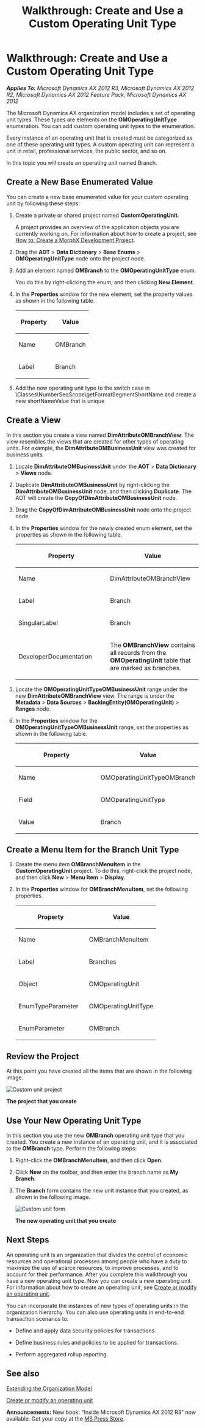 ﻿---
title: 'Walkthrough: Create and Use a Custom Operating Unit Type'
TOCTitle: 'Walkthrough: Create and Use a Custom Operating Unit Type'
ms:assetid: b98eef46-fd24-4472-bf3d-b901f32a68b8
ms:mtpsurl: https://msdn.microsoft.com/en-us/library/Gg989762(v=AX.60)
ms:contentKeyID: 35405120
ms.date: 05/18/2015
mtps_version: v=AX.60
---

# Walkthrough: Create and Use a Custom Operating Unit Type 


_**Applies To:** Microsoft Dynamics AX 2012 R3, Microsoft Dynamics AX 2012 R2, Microsoft Dynamics AX 2012 Feature Pack, Microsoft Dynamics AX 2012_

The Microsoft Dynamics AX organization model includes a set of operating unit types. These types are elements on the **OMOperatingUnitType** enumeration. You can add custom operating unit types to the enumeration.

Every instance of an operating unit that is created must be categorized as one of these operating unit types. A custom operating unit can represent a unit in retail, professional services, the public sector, and so on.

In this topic you will create an operating unit named Branch.

## Create a New Base Enumerated Value

You can create a new base enumerated value for your custom operating unit by following these steps:

1.  Create a private or shared project named **CustomOperatingUnit**.
    
    A project provides an overview of the application objects you are currently working on. For information about how to create a project, see [How to: Create a MorphX Development Project](how-to-create-a-morphx-development-project.md).

2.  Drag the **AOT** \> **Data Dictionary** \> **Base Enums** \> **OMOperatingUnitType** node onto the project node.

3.  Add an element named **OMBranch** to the **OMOperatingUnitType** enum.
    
    You do this by right-clicking the enum, and then clicking **New Element**.

4.  In the **Properties** window for the new element, set the property values as shown in the following table.
    
    <table>
    <colgroup>
    <col style="width: 50%" />
    <col style="width: 50%" />
    </colgroup>
    <thead>
    <tr class="header">
    <th><p>Property</p></th>
    <th><p>Value</p></th>
    </tr>
    </thead>
    <tbody>
    <tr class="odd">
    <td><p>Name</p></td>
    <td><p>OMBranch</p></td>
    </tr>
    <tr class="even">
    <td><p>Label</p></td>
    <td><p>Branch</p></td>
    </tr>
    </tbody>
    </table>


5.  Add the new operating unit type to the switch case in \\Classes\\NumberSeqScope\\getFormatSegmentShortName and create a new shortNameValue that is unique

## Create a View

In this section you create a view named **DimAttributeOMBranchView**. The view resembles the views that are created for other types of operating units. For example, the **DimAttributeOMBusinessUnit** view was created for business units.

1.  Locate **DimAttributeOMBusinessUnit** under the **AOT** \> **Data Dictionary** \> **Views** node.

2.  Duplicate **DimAttributeOMBusinessUnit** by right-clicking the **DimAttributeOMBusinessUnit** node, and then clicking **Duplicate**. The AOT will create the **CopyOfDimAttributeOMBusinessUnit** node.

3.  Drag the **CopyOfDimAttributeOMBusinessUnit** node onto the project node.

4.  In the **Properties** window for the newly created enum element, set the properties as shown in the following table.
    
    <table>
    <colgroup>
    <col style="width: 50%" />
    <col style="width: 50%" />
    </colgroup>
    <thead>
    <tr class="header">
    <th><p>Property</p></th>
    <th><p>Value</p></th>
    </tr>
    </thead>
    <tbody>
    <tr class="odd">
    <td><p>Name</p></td>
    <td><p>DimAttributeOMBranchView</p></td>
    </tr>
    <tr class="even">
    <td><p>Label</p></td>
    <td><p>Branch</p></td>
    </tr>
    <tr class="odd">
    <td><p>SingularLabel</p></td>
    <td><p>Branch</p></td>
    </tr>
    <tr class="even">
    <td><p>DeveloperDocumentation</p></td>
    <td><p>The <strong>OMBranchView</strong> contains all records from the <strong>OMOperatingUnit</strong> table that are marked as branches.</p></td>
    </tr>
    </tbody>
    </table>


5.  Locate the **OMOperatingUnitTypeOMBusinessUnit** range under the new **DimAttributeOMBranchView** view. The range is under the **Metadata** \> **Data Sources** \> **BackingEntity(OMOperatingUnit)** \> **Ranges** node.

6.  In the **Properties** window for the **OMOperatingUnitTypeOMBusinessUnit** range, set the properties as shown in the following table.
    
    <table>
    <colgroup>
    <col style="width: 50%" />
    <col style="width: 50%" />
    </colgroup>
    <thead>
    <tr class="header">
    <th><p>Property</p></th>
    <th><p>Value</p></th>
    </tr>
    </thead>
    <tbody>
    <tr class="odd">
    <td><p>Name</p></td>
    <td><p>OMOperatingUnitTypeOMBranch</p></td>
    </tr>
    <tr class="even">
    <td><p>Field</p></td>
    <td><p>OMOperatingUnitType</p></td>
    </tr>
    <tr class="odd">
    <td><p>Value</p></td>
    <td><p>Branch</p></td>
    </tr>
    </tbody>
    </table>


## Create a Menu Item for the Branch Unit Type

1.  Create the menu item **OMBranchMenuItem** in the **CustomOperatingUnit** project. To do this, right-click the project node, and then click **New** \> **Menu Item** \> **Display**.

2.  In the **Properties** window for **OMBranchMenuItem**, set the following properties.
    
    <table>
    <colgroup>
    <col style="width: 50%" />
    <col style="width: 50%" />
    </colgroup>
    <thead>
    <tr class="header">
    <th><p>Property</p></th>
    <th><p>Value</p></th>
    </tr>
    </thead>
    <tbody>
    <tr class="odd">
    <td><p>Name</p></td>
    <td><p>OMBranchMenuItem</p></td>
    </tr>
    <tr class="even">
    <td><p>Label</p></td>
    <td><p>Branches</p></td>
    </tr>
    <tr class="odd">
    <td><p>Object</p></td>
    <td><p>OMOperatingUnit</p></td>
    </tr>
    <tr class="even">
    <td><p>EnumTypeParameter</p></td>
    <td><p>OMOperatingUnitType</p></td>
    </tr>
    <tr class="odd">
    <td><p>EnumParameter</p></td>
    <td><p>OMBranch</p></td>
    </tr>
    </tbody>
    </table>


## Review the Project

At this point you have created all the items that are shown in the following image.

![Custom unit project](images/Gg989762.AOTOrgMCustUnitProj(en-us,AX.60).jpg "Custom unit project")

**The project that you create**

## Use Your New Operating Unit Type

In this section you use the new **OMBranch** operating unit type that you created. You create a new instance of an operating unit, and it is associated to the **OMBranch** type. Perform the following steps:

1.  Right-click the **OMBranchMenuItem**, and then click **Open**.

2.  Click **New** on the toolbar, and then enter the branch name as **My Branch**.

3.  The **Branch** form contains the new unit instance that you created, as shown in the following image.
    
    ![Custom unit form](images/Gg989762.AOTOrgMCustUnitCreateForm(en-us,AX.60).jpg "Custom unit form")
    
    **The new operating unit that you create**

## Next Steps

An operating unit is an organization that divides the control of economic resources and operational processes among people who have a duty to maximize the use of scarce resources, to improve processes, and to account for their performance. After you complete this walkthrough you have a new operating unit type. Now you can create a new operating unit. For information about how to create an operating unit, see [Create or modify an operating unit](https://msdn.microsoft.com/en-us/library/hh209234\(v=ax.60\)).

You can incorporate the instances of new types of operating units in the organization hierarchy. You can also use operating units in end-to-end transaction scenarios to:

  - Define and apply data security policies for transactions.

  - Define business rules and policies to be applied for transactions.

  - Perform aggregated rollup reporting.

## See also

[Extending the Organization Model](extending-the-organization-model.md)

[Create or modify an operating unit](https://msdn.microsoft.com/en-us/library/hh209234\(v=ax.60\))

  
**Announcements:** New book: "Inside Microsoft Dynamics AX 2012 R3" now available. Get your copy at the [MS Press Store](https://www.microsoftpressstore.com/store/inside-microsoft-dynamics-ax-2012-r3-9780735685109).

